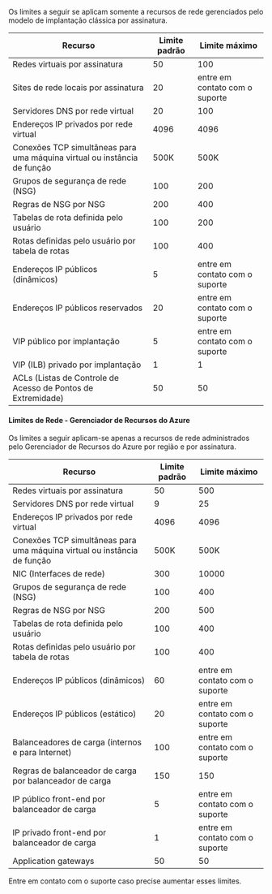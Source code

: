 Os limites a seguir se aplicam somente a recursos de rede gerenciados pelo modelo de implantação clássica por assinatura.

Recurso| Limite padrão | Limite máximo
--- | --- | --- 
Redes virtuais por assinatura | 50 | 100
Sites de rede locais por assinatura | 20 | entre em contato com o suporte
Servidores DNS por rede virtual | 20 | 100
Endereços IP privados por rede virtual | 4096 | 4096
Conexões TCP simultâneas para uma máquina virtual ou instância de função | 500K | 500K 
Grupos de segurança de rede (NSG) | 100 | 200
Regras de NSG por NSG | 200 | 400
Tabelas de rota definida pelo usuário | 100 | 200
Rotas definidas pelo usuário por tabela de rotas | 100 | 400
Endereços IP públicos (dinâmicos) | 5 | entre em contato com o suporte
Endereços IP públicos reservados | 20 | entre em contato com o suporte
VIP público por implantação | 5 | entre em contato com o suporte
VIP (ILB) privado por implantação | 1 | 1
ACLs (Listas de Controle de Acesso de Pontos de Extremidade) | 50 | 50


#### Limites de Rede - Gerenciador de Recursos do Azure

Os limites a seguir aplicam-se apenas a recursos de rede administrados pelo Gerenciador de Recursos do Azure por região e por assinatura.

Recurso| Limite padrão | Limite máximo
--- | --- | ---
Redes virtuais por assinatura | 50 | 500
Servidores DNS por rede virtual | 9 | 25
Endereços IP privados por rede virtual | 4096 | 4096
Conexões TCP simultâneas para uma máquina virtual ou instância de função | 500K |500K
NIC (Interfaces de rede) | 300 | 10000
Grupos de segurança de rede (NSG) | 100 | 400
Regras de NSG por NSG | 200 | 500
Tabelas de rota definida pelo usuário | 100 | 400
Rotas definidas pelo usuário por tabela de rotas | 100 | 400
Endereços IP públicos (dinâmicos) | 60 | entre em contato com o suporte
Endereços IP públicos (estático) | 20 | entre em contato com o suporte
Balanceadores de carga (internos e para Internet) | 100 | entre em contato com o suporte
Regras de balanceador de carga por balanceador de carga | 150 | 150
IP público front-end por balanceador de carga | 5 | entre em contato com o suporte
IP privado front-end por balanceador de carga | 1 | entre em contato com o suporte
Application gateways | 50 | 50

Entre em contato com o suporte caso precise aumentar esses limites.

<!---HONumber=AcomDC_0629_2016-->